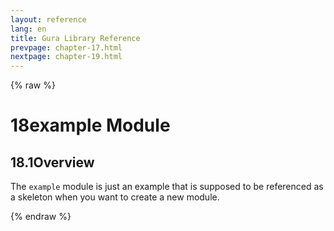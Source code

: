 ```yaml
---
layout: reference
lang: en
title: Gura Library Reference
prevpage: chapter-17.html
nextpage: chapter-19.html
---
```

{% raw %}
<h1><span class="caption-index-1">18</span>example Module</h1>
<h2><span class="caption-index-2">18.1</span><a name="anchor-18-1"></a>Overview</h2>
<p>
The <code class="highlighter-rouge">example</code> module is just an example that is supposed to be referenced as a skeleton when you want to create a new module.
</p>
<p />

{% endraw %}
